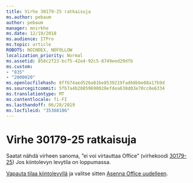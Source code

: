 ```yaml
---
title: Virhe 30179-25 ratkaisuja
ms.author: pebaum
author: pebaum
manager: mnirkhe
ms.date: 12/19/2018
ms.audience: ITPro
ms.topic: article
ROBOTS: NOINDEX, NOFOLLOW
localization_priority: Normal
ms.assetid: 858c2f23-bcf5-42e4-92c5-8749eed29dfb
ms.custom:
- "835"
- "2000020"
ms.openlocfilehash: 8ff674aed526a81be8539219fad68bbe08a17b9d
ms.sourcegitcommit: 5fb7a4b28859690020efdea630d03e70cc0e6334
ms.translationtype: MT
ms.contentlocale: fi-FI
ms.lasthandoff: 06/28/2019
ms.locfileid: "35368186"
---
```

# <a name="solutions-for-error-30179-25"></a>Virhe 30179-25 ratkaisuja

Saatat nähdä virheen sanoma, ”ei voi virtauttaa Office” (virhekoodi [30179-25](https://support.office.com/article/e40d3c7d-98f6-4284-94a0-882beaa44593?wt.mc_id=Alchemy_ClientDIA)) Jos kiintolevyn levytila on loppumassa.
  
[Vapauta tilaa kiintolevyllä](https://support.microsoft.com/help/12425/windows-10-free-up-drive-space) ja valitse sitten [Asenna Office uudelleen](https://portal.office.com/OLS/MySoftware.aspx).
  